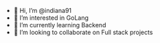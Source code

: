 - 👋 Hi, I’m @indiana91
- 👀 I’m interested in GoLang
- 🌱 I’m currently learning Backend 
- 💞️ I’m looking to collaborate on Full stack projects

<!---
indiana91/indiana91 is a ✨ special ✨ repository because its `README.md` (this file) appears on your GitHub profile.
You can click the Preview link to take a look at your changes.
--->
